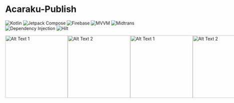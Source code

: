 # Acaraku-Publish
![Kotlin](https://img.shields.io/static/v1?label=&message=Kotlin&color=3776AB&logo=Kotlin&logoColor=FFFFFF) ![Jetpack Compose](https://img.shields.io/static/v1?label=&message=JetpackCompose&color=4EAA25&logo=jetpackcompose&logoColor=FFFFFF) ![Firebase](https://img.shields.io/static/v1?label=&message=Firebase&color=FFA116&logo=firebase&logoColor=FFFFFF) ![MVVM](https://img.shields.io/static/v1?label=&message=MVVM&color=FF5C83&logo=mvvm&logoColor=FFFFFF) ![Midtrans](https://img.shields.io/static/v1?label=&message=PaymentGateway&color=092E20&logo=midtrans&logoColor=FFFFFF) ![Dependency Injection](https://img.shields.io/static/v1?label=&message=DependencyInjection&color=009688&logo=midtrans&logoColor=FFFFFF) ![Hilt](https://img.shields.io/static/v1?label=&message=Hilt&color=FF5C83&logo=hilt&logoColor=FFFFFF)
<br>

<div style="display: flex; align-items: center;">
  <img src="https://play-lh.googleusercontent.com/9v_EOcieyMYQTGmy_LNYbRO7qhHCt7niNpPRFCiyI1j2wjfbXtdzPgQmVqYPREq0csM=w5120-h2880" alt="Alt Text 1" width="200">
  <img src="https://play-lh.googleusercontent.com/4KAyKWsPwA1xDfQj2ig4XRHN8eIU3HAHA2aGieicvl5Yo8tBzqfC4ieIsDtdzJIf8A=w5120-h2880" alt="Alt Text 2" width="200">
  <img src="https://play-lh.googleusercontent.com/A_iz_Epq8MsYQgLf8iw48QtIXnYBe8MhUEhuXGD1t4b11gOk7iRNKWEN_MTEzvMSadk=w5120-h2880" alt="Alt Text 1" width="200">
  <img src="https://play-lh.googleusercontent.com/1IYW8AxyzBA8jWEdI9ocw8JYWv0A3yeuHta84w0maSl-1vhmGX90R0B4zLpo-j8BeA=w5120-h2880" alt="Alt Text 2" width="200">
  <img src="https://play-lh.googleusercontent.com/bCDkDzOJG25Q3Xt0gOsQlABqwzmGFWG3dZDuZeF0q6Xlw-5xSfKbKrhmqyVIzCIT0RM=w5120-h2880" alt="Alt Text 1" width="200">
  <img src="https://play-lh.googleusercontent.com/XP3-IPsuxehR7d-BaSX5i6FKwGCa0eBKlAmYEhCrEU54JkkqQETfWwYb4cTz1jbLQ9I=w5120-h2880" alt="Alt Text 2" width="200">
  <img src="https://play-lh.googleusercontent.com/ETFEJhPW-Ux8Hic5Lan3nTvbQu_cr_XNlr6r9Mc12RJIXbVos-_1psm7VpnoVy2VSdsD=w5120-h2880" alt="Alt Text 1" width="200">
  <img src="https://play-lh.googleusercontent.com/z_T_ycOyyLUAfAYVLZ_aZW5ItZnxRtvx3xFkWmPZCL9wdcY14uaXWsQBids55I_kBao=w5120-h2880" alt="Alt Text 2" width="200">
</div>
